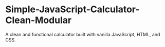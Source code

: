 # Simple-JavaScript-Calculator-Clean-Modular
A clean and functional calculator built with vanilla JavaScript, HTML, and CSS.
